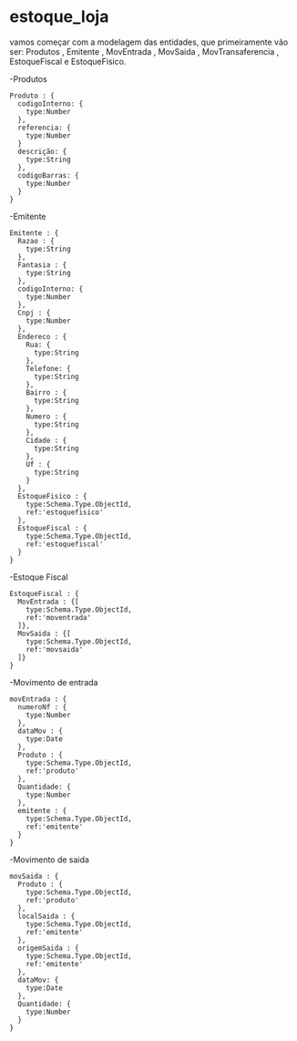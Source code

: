# estoque_loja
 vamos começar com a modelagem das entidades, que primeiramente vão ser:
 Produtos , Emitente , MovEntrada , MovSaida , MovTransaferencia , EstoqueFiscal e EstoqueFisico.

 -Produtos
 ````
 Produto : {
   codigoInterno: {
     type:Number
   },
   referencia: {
     type:Number
   }
   descrição: {
     type:String
   },
   codigoBarras: {
     type:Number
   }
 }
 ````

 -Emitente
````
Emitente : {
  Razao : {
    type:String
  },
  Fantasia : {
    type:String
  },
  codigoInterno: {
    type:Number
  },
  Cnpj : {
    type:Number
  },
  Endereco : {
    Rua: {
      type:String
    },
    Telefone: {
      type:String
    },
    Bairro : {
      type:String
    },
    Numero : {
      type:String
    },
    Cidade : {
      type:String
    },
    Uf : {
      type:String
    }
  },
  EstoqueFisico : {
    type:Schema.Type.ObjectId,
    ref:'estoquefisico'
  },
  EstoqueFiscal : {
    type:Schema.Type.ObjectId,
    ref:'estoquefiscal'
  }
}
````

-Estoque Fiscal
````
EstoqueFiscal : {
  MovEntrada : {[
    type:Schema.Type.ObjectId,
    ref:'moventrada'
  ]},
  MovSaida : {[
    type:Schema.Type.ObjectId,
    ref:'movsaida'
  ]}
}
````

-Movimento de entrada
````
movEntrada : {
  numeroNf : {
    type:Number
  },
  dataMov : {
    type:Date
  },
  Produto : {
    type:Schema.Type.ObjectId,
    ref:'produto'
  },
  Quantidade: {
    type:Number
  },
  emitente : {
    type:Schema.Type.ObjectId,
    ref:'emitente'
  }
}
````

-Movimento de saida
````
movSaida : {
  Produto : {
    type:Schema.Type.ObjectId,
    ref:'produto'
  },
  localSaida : {
    type:Schema.Type.ObjectId,
    ref:'emitente'
  },
  origemSaida : {
    type:Schema.Type.ObjectId,
    ref:'emitente'
  },
  dataMov: {
    type:Date
  },
  Quantidade: {
    type:Number
  }
}
````
